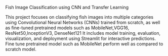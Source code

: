 Fish Image Classification using CNN and Transfer Learning

This project focuses on classifying fish images into multiple categories using Convolutional Neural Networks (CNNs) trained from scratch, as well as fine-tuned pretrained models such as MobileNet,VGG16, ResNet50,InceptionV3, DenseNet121
It includes model training, evaluation, visualization, and deployment using Streamlit for interactive predictions.
Fine tune pretrained model such as MobileNet perform well as compared to scratch model.
